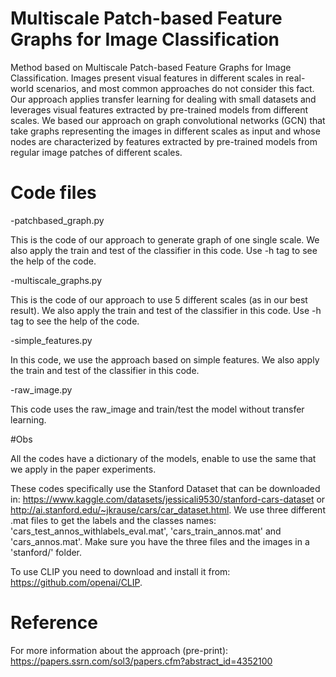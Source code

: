 # Multiscale Patch-based Feature Graphs for Image Classification

Method based on Multiscale Patch-based Feature Graphs for Image Classification. Images present visual features in different scales in real-world scenarios, and most common approaches do not consider this fact. Our approach applies transfer learning for dealing with small datasets and leverages visual features extracted by pre-trained models from different scales. We based our approach on graph convolutional networks (GCN) that take graphs representing the images in different scales as input and whose nodes are characterized by features extracted by pre-trained models from regular image patches of different scales.

# Code files
-patchbased_graph.py
	
This is the code of our approach to generate graph of one single scale. We also apply the train and test of the classifier in this code. Use -h tag to see the help of the code.

-multiscale_graphs.py

This is the code of our approach to use 5 different scales (as in our best result). We also apply the train and test of the classifier in this code. Use -h tag to see the help of the code.

-simple_features.py
	
In this code, we use the approach based on simple features. We also apply the train and test of the classifier in this code.

-raw_image.py
	
This code uses the raw_image and train/test the model without transfer learning.

#Obs

All the codes have a dictionary of the models, enable to use the same that we apply in the paper experiments.

These codes specifically use the Stanford Dataset that can be downloaded in: https://www.kaggle.com/datasets/jessicali9530/stanford-cars-dataset or http://ai.stanford.edu/~jkrause/cars/car_dataset.html. We use three different .mat files to get the labels and the classes names: 'cars_test_annos_withlabels_eval.mat', 'cars_train_annos.mat' and 'cars_annos.mat'. Make sure you have the three files and the images in a 'stanford/' folder.

To use CLIP you need to download and install it from: https://github.com/openai/CLIP.

# Reference

For more information about the approach (pre-print): https://papers.ssrn.com/sol3/papers.cfm?abstract_id=4352100
